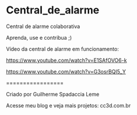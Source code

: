 Central_de_alarme
=================

Central de alarme colaborativa

Aprenda, use e contribua ;)

Vídeo da central de alarme em funcionamento:

https://www.youtube.com/watch?v=E1SAfOVO6-k

https://www.youtube.com/watch?v=G3osrBQI5_Y


=================

Criado por Guilherme Spadaccia Leme

Acesse meu blog e veja mais projetos: cc3d.com.br
